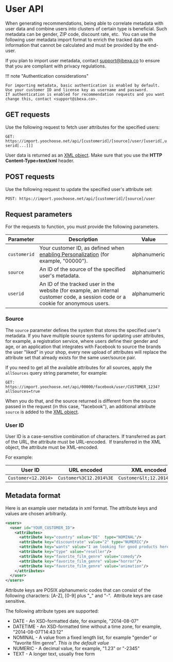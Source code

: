 # User API

When generating recommendations, being able to correlate metadata with user data and combine users into clusters of certain type is beneficial.
Such metadata can be gender, ZIP code, discount rate, etc. 
You can use the following user metadata import format to enrich the tracked data with information that cannot be calculated and must be provided by the end-user. 

If you plan to import user metadata, contact <support@ibexa.co> to ensure that you are compliant with privacy regulations.

!!! note "Authentication considerations"

    For importing metadata, basic authentication is enabled by default.
    Use your customer ID and license key as username and password. 
    If authentication is enabled for recommendation requests and you want change this, contact <support@ibexa.co>.
    
## GET requests

Use the following request to fetch user attributes for the specified users:

`GET: https://import.yoochoose.net/api/[customerid]/[source]/user/[userid[,userid[...]]]`

User data is returned as an [XML object](#metadata-format).
Make sure that you use the **HTTP Content-Type=text/xml** header.

## POST requests

Use the following request to update the specified user's attribute set:

`POST: https://import.yoochoose.net/api/[customerid]/[source]/user`


## Request parameters

For the requests to function, you must provide the following parameters.

|Parameter|Description|Value|
|---|---|---|
|`customerid`|Your customer ID, as defined when [enabling Personalization](../enabling_personalization.md#configuring-mandator-credentials) (for example, "00000").|alphanumeric|
|`source`|An ID of the source of the specified user's metadata.|alphanumeric|
|`userid`|An ID of the tracked user in the website (for example, an internal customer code, a session code or a cookie for anonymous users.|alphanumeric|
  
### Source

The `source` parameter defines the system that stores the specified user's metadata. 
If you have multiple source systems for updating user attributes, for example, a registration service, 
where users define their gender and age, or an application that integrates with Facebook to source 
the brands the user "liked" in your shop, every new upload of attributes will replace the attribute 
set that already exists for the same user/source pair.

If you need to get all the available attributes for all sources, apply the `allSources` query string parameter, for example:

`GET: https://import.yoochoose.net/api/00000/facebook/user/CUSTOMER_1234?allSources=true`

When you do that, and the source returned is different from the source passed in the request (in this case, "facebook"), an additional attribute `source` is added to the [XML object](#metadata-format).

### User ID

User ID is a case-sensitive combination of characters.
If transferred as part of the URL, the attribute must be URL-encoded. 
If transferred in the XML object, the attribute must be XML-encoded.

For example:

| User ID             | URL encoded             | XML encoded               |
|---------------------|-------------------------|---------------------------|
| `Customer<12.2014>` | `Customer%3C12.2014%3E` | `Customer&lt;12.2014&gt;` |

## Metadata format

Here is an example user metadata in xml format. 
The attribute keys and values are chosen arbitrarily.

``` xml
<users>
  <user id="YOUR_CUSTOMER_ID">
    <attributes>
      <attribute key="country" value="DE"  type="NOMINAL"/>
      <attribute key="discountrate" value="2" type="NUMERIC"/>
      <attribute key="wants" value="I am looking for good products here" type="TEXT"/>
      <attribute key="type" value="reseller"/>
      <attribute key="favorite_film_genre" value="comedy"/>
      <attribute key="favorite_film_genre" value="horror"/>
      <attribute key="favorite_film_genre" value="animation"/>
    </attributes>
  </user>
</users>
```

Attribute keys are POSIX alphanumeric codes that can consist of the following characters: \[A-Z\], \[0-9\] plus "\_" and "-". 
Attribute keys are case sensitive.

The following attribute types are supported:

- DATE - An XSD-formatted date, for example, "2014-08-07"
- DATETIME - An XSD-formatted time without a time zone, for example, "2014-08-07T14:43:12"
- NOMINAL - A value from a fixed length list, for example "gender" or "favorite film genre". *This is the default value*
- NUMERIC - A decimal value, for example, "1.23" or "-2345"
- TEXT - A longer text, usually free form
